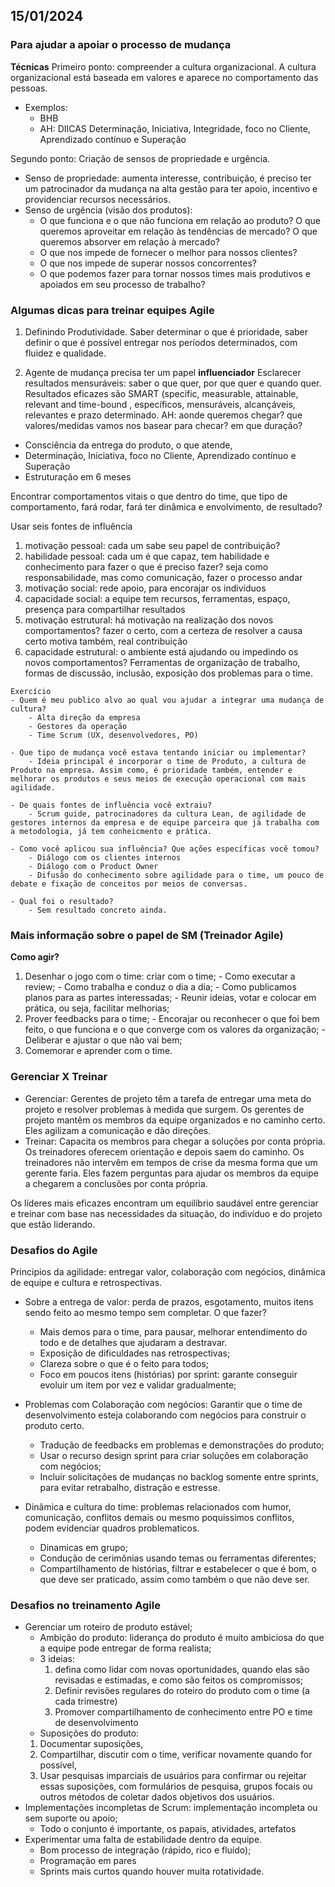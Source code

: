 ## 15/01/2024

### Para ajudar a apoiar o processo de mudança
**Técnicas**
Primeiro ponto: compreender a cultura organizacional. A cultura organizacional está baseada em valores e aparece no comportamento das pessoas.
- Exemplos:
  - BHB
  - AH: DIICAS Determinação, Iniciativa, Integridade,  foco no Cliente,  Aprendizado contínuo e Superação

Segundo ponto: Criação de sensos de propriedade e urgência.
- Senso de propriedade: aumenta interesse, contribuição, é preciso ter um patrocinador da mudança na alta gestão para ter apoio, incentivo e providenciar recursos necessários.
- Senso de urgência (visão dos produtos):  
  - O que funciona e o que não funciona em relação ao produto? O que queremos aproveitar em relação às tendências de mercado? O que queremos absorver em relação à mercado?
  - O que nos impede de fornecer o melhor para nossos clientes? 
  - O que nos impede de superar nossos concorrentes? 
  - O que podemos fazer para tornar nossos times mais produtivos e apoiados em seu processo de trabalho? 

### Algumas dicas para treinar equipes Agile 
1. Definindo Produtividade. Saber determinar o que é prioridade, saber definir o que é possível entregar nos períodos determinados, com fluidez e qualidade.

2. Agente de mudança precisa ter um papel **influenciador**
Esclarecer resultados mensuráveis: saber o que quer, por que quer e quando quer. Resultados eficazes são SMART (specific, measurable, attainable, relevant and time-bound , específicos, mensuráveis, alcançáveis, relevantes e prazo determinado.
AH: aonde queremos chegar? que valores/medidas vamos nos basear para checar? em que duração? 
  - Consciência da entrega do produto, o que atende, 
  - Determinação, Iniciativa,  foco no Cliente,  Aprendizado contínuo e Superação
  - Estruturação em 6 meses

Encontrar comportamentos vitais o que dentro do time, que tipo de comportamento, fará rodar, fará ter dinâmica e envolvimento, de resultado?

Usar seis fontes de influência
1. motivação pessoal: cada um sabe seu papel de contribuição?
2. habilidade pessoal: cada um é que capaz, tem habilidade e conhecimento para fazer o que é preciso fazer? seja como responsabilidade, mas como comunicação, fazer o processo andar
3. motivação social: rede apoio, para encorajar os indivíduos
4. capacidade social: a equipe tem recursos, ferramentas, espaço, presença para compartilhar resultados
5. motivação estrutural: há motivação na realização dos novos comportamentos? fazer o certo, com a certeza de resolver a causa certo motiva também, real contribuição
6. capacidade estrutural: o ambiente está ajudando ou impedindo os novos comportamentos? Ferramentas de organização de trabalho, formas de discussão, inclusão, exposição dos problemas para o time.

```
Exercício
- Quem é meu publico alvo ao qual vou ajudar a integrar uma mudança de cultura?
    - Alta direção da empresa
    - Gestores da operação
    - Time Scrum (UX, desenvolvedores, PO)

- Que tipo de mudança você estava tentando iniciar ou implementar?
    - Ideia principal é incorporar o time de Produto, a cultura de Produto na empresa. Assim como, é prioridade também, entender e melhorar os produtos e seus meios de execução operacional com mais agilidade.

- De quais fontes de influência você extraiu?
    - Scrum guide, patrocinadores da cultura Lean, de agilidade de gestores internos da empresa e de equipe parceira que já trabalha com a metodologia, já tem conheicmento e prática.

- Como você aplicou sua influência? Que ações específicas você tomou?
    - Diálogo com os clientes internos
    - Diálogo com o Product Owner
    - Difusão do conhecimento sobre agilidade para o time, um pouco de debate e fixação de conceitos por meios de conversas.

- Qual foi o resultado?
    - Sem resultado concreto ainda.
```

### Mais informação sobre o papel de SM (Treinador Agile)
**Como agir?**
  1. Desenhar o jogo com o time: criar com o time;
    - Como executar a review;
    - Como trabalha e conduz o dia a dia;
    - Como publicamos planos para as partes interessadas;
    - Reunir ideias, votar e colocar em prática, ou seja, facilitar melhorias;
  2. Prover feedbacks para o time;
    - Encorajar ou reconhecer o que foi bem feito, o que funciona e o que converge com os valores da organização;
    - Deliberar e ajustar o que não vai bem;
  3. Comemorar e aprender com o time.

### Gerenciar X Treinar
- Gerenciar: Gerentes de projeto têm a tarefa de entregar uma meta do projeto e resolver problemas à medida que surgem. Os gerentes de projeto mantêm os membros da equipe organizados e no caminho certo. Eles agilizam a comunicação e dão direções.
- Treinar: Capacita os membros para chegar a soluções por conta própria. Os treinadores oferecem orientação e depois saem do caminho. Os treinadores não intervêm em tempos de crise da mesma forma que um gerente faria. Eles fazem perguntas para ajudar os membros da equipe a chegarem a conclusões por conta própria.

Os líderes mais eficazes encontram um equilíbrio saudável entre gerenciar e treinar com base nas necessidades da situação, do indivíduo e do projeto que estão liderando. 

### Desafios do Agile
Principios da agilidade: entregar valor, colaboração com negócios, dinâmica de equipe e cultura e retrospectivas.
  - Sobre a entrega de valor: perda de prazos, esgotamento, muitos itens sendo feito ao mesmo tempo sem completar. O que fazer? 
    - Mais demos para o time, para pausar, melhorar entendimento do todo e de detalhes que ajudaram a destravar.
    - Exposição de dificuldades nas retrospectivas;
    - Clareza sobre o que é o feito para todos;
    - Foco em poucos itens (histórias) por sprint: garante conseguir evoluir um item por vez e validar gradualmente;

  - Problemas com Colaboração com negócios: Garantir que o time de desenvolvimento esteja colaborando com negócios para construir o produto certo.
    - Tradução de feedbacks em problemas e demonstrações do produto;
    - Usar o recurso design sprint para criar soluções em colaboração com negócios;
    - Incluir solicitações de mudanças no backlog somente entre sprints, para evitar retrabalho, distração e estresse.

  - Dinâmica e cultura do time: problemas relacionados com humor, comunicação, conflitos demais ou mesmo poquissimos conflitos, podem evidenciar quadros problematicos.
    - Dinamicas em grupo;
    - Condução de cerimônias usando temas ou ferramentas diferentes;
    - Compartilhamento de histórias, filtrar e estabelecer o que é bom, o que deve ser praticado, assim como também o que não deve ser.

### Desafios no treinamento Agile
  - Gerenciar um roteiro de produto estável;
    -  Ambição do produto: liderança do produto é muito ambiciosa do que a equipe pode entregar de forma realista;
      - 3 ideias:
          1. defina como lidar com novas oportunidades, quando elas são revisadas e estimadas, e como são feitos os compromissos;
          2. Definir revisões regulares do roteiro do produto com o time (a cada trimestre)
          3. Promover compartilhamento de conhecimento entre PO e time de desenvolvimento
    -  Suposições do produto:
      1. Documentar suposições,
      2. Compartilhar, discutir com o time, verificar novamente quando for possível,
      3. Usar pesquisas imparciais de usuários para confirmar ou rejeitar essas suposições, com formulários de pesquisa, grupos focais ou outros métodos de coletar dados objetivos dos usuários.
  - Implementações incompletas de Scrum: implementação incompleta ou sem suporte ou apoio;
    - Todo o conjunto é importante, os papais, atividades, artefatos
  - Experimentar uma falta de estabilidade dentro da equipe.
    - Bom processo de integração (rápido, rico e fluído);
    - Programação em pares
    - Sprints mais curtos quando houver muita rotatividade.
  
